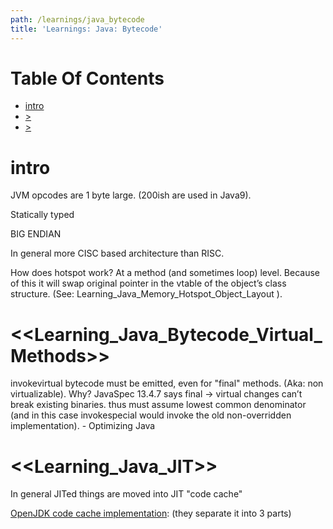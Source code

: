 ```yaml
---
path: /learnings/java_bytecode
title: 'Learnings: Java: Bytecode'
---
```

# Table Of Contents

<!-- toc -->

- [intro](#intro)
- [>](#)
- [>](#)

<!-- tocstop -->

# intro

JVM opcodes are 1 byte large. (200ish are used in Java9).

Statically typed

BIG ENDIAN

In general more CISC based architecture than RISC.

How does hotspot work? At a method (and sometimes loop) level. Because of this it will swap original pointer in the vtable of the object’s class structure. (See: Learning_Java_Memory_Hotspot_Object_Layout ).

# <<Learning_Java_Bytecode_Virtual_Methods>>

invokevirtual bytecode must be emitted, even for "final" methods. (Aka: non virtualizable). Why? JavaSpec 13.4.7 says final -> virtual changes can’t break existing binaries. thus must assume lowest common denominator (and in this case invokespecial would invoke the old non-overridden implementation). - Optimizing Java

# <<Learning_Java_JIT>>

In general JITed things are moved into JIT "code cache"

[OpenJDK code cache implementation](http://openjdk.java.net/jeps/197): (they separate it into 3 parts)

